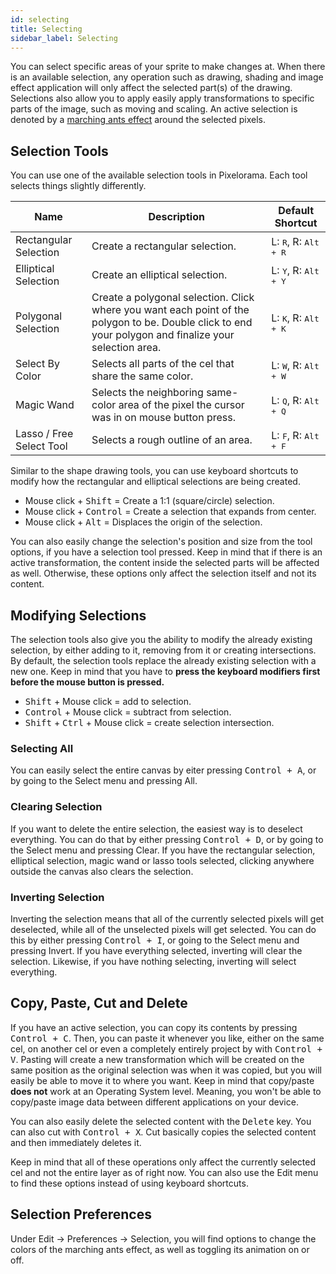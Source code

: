 ```yaml
---
id: selecting
title: Selecting
sidebar_label: Selecting
---
```


You can select specific areas of your sprite to make changes at. When there is an available selection, any operation such as drawing, shading and image effect application will only affect the selected part(s) of the drawing. Selections also allow you to apply easily apply transformations to specific parts of the image, such as moving and scaling. An active selection is denoted by a [marching ants effect](https://en.wikipedia.org/wiki/Marching_ants) around the selected pixels.

## Selection Tools
You can use one of the available selection tools in Pixelorama. Each tool selects things slightly differently.

| Name      | Description | Default Shortcut |
| ----------- | ----------- | ----------- |
| Rectangular Selection | Create a rectangular selection.| L: <kbd>R</kbd>, R: <kbd> Alt + R</kbd> |
| Elliptical Selection | Create an elliptical selection. | L: <kbd>Y</kbd>, R: <kbd> Alt + Y</kbd> |
| Polygonal Selection | Create a polygonal selection. Click where you want each point of the polygon to be. Double click to end your polygon and finalize your selection area. | L: <kbd>K</kbd>, R: <kbd> Alt + K</kbd> |
| Select By Color | Selects all parts of the cel that share the same color.| L: <kbd>W</kbd>, R: <kbd> Alt + W</kbd> |
| Magic Wand | Selects the neighboring same-color area of the pixel the cursor was in on mouse button press. | L: <kbd>Q</kbd>, R: <kbd> Alt + Q</kbd> |
| Lasso / Free Select Tool | Selects a rough outline of an area. | L: <kbd>F</kbd>, R: <kbd> Alt + F</kbd> |

Similar to the shape drawing tools, you can use keyboard shortcuts to modify how the rectangular and elliptical selections are being created.
- Mouse click + <kbd>Shift</kbd> = Create a 1:1 (square/circle) selection.
- Mouse click + <kbd>Control</kbd> = Create a selection that expands from center.
- Mouse click + <kbd>Alt</kbd> = Displaces the origin of the selection.

You can also easily change the selection's position and size from the tool options, if you have a selection tool pressed. Keep in mind that if there is an active transformation, the content inside the selected parts will be affected as well. Otherwise, these options only affect the selection itself and not its content.

## Modifying Selections
The selection tools also give you the ability to modify the already existing selection, by either adding to it, removing from it or creating intersections. By default, the selection tools replace the already existing selection with a new one. Keep in mind that you have to **press the keyboard modifiers first before the mouse button is pressed.**
- <kbd>Shift</kbd> + Mouse click = add to selection.
- <kbd>Control</kbd> + Mouse click = subtract from selection.
- <kbd>Shift</kbd> + <kbd>Ctrl</kbd> + Mouse click = create selection intersection.

### Selecting All
You can easily select the entire canvas by eiter pressing <kbd>Control + A</kbd>, or by going to the Select menu and pressing All.

### Clearing Selection
If you want to delete the entire selection, the easiest way is to deselect everything. You can do that by either pressing <kbd>Control + D</kbd>, or by going to the Select menu and pressing Clear. If you have the rectangular selection, elliptical selection, magic wand or lasso tools selected, clicking anywhere outside the canvas also clears the selection.

### Inverting Selection
Inverting the selection means that all of the currently selected pixels will get deselected, while all of the unselected pixels will get selected. You can do this by either pressing <kbd>Control + I</kbd>, or going to the Select menu and pressing Invert. If you have everything selected, inverting will clear the selection. Likewise, if you have nothing selecting, inverting will select everything.

## Copy, Paste, Cut and Delete
If you have an active selection, you can copy its contents by pressing <kbd>Control + C</kbd>. Then, you can paste it whenever you like, either on the same cel, on another cel or even a completely entirely project by with <kbd>Control + V</kbd>. Pasting will create a new transformation which will be created on the same position as the original selection was when it was copied, but you will easily be able to move it to where you want. Keep in mind that copy/paste **does not** work at an Operating System level. Meaning, you won't be able to copy/paste image data between different applications on your device.

You can also easily delete the selected content with the <kbd>Delete</kbd> key. You can also cut with <kbd>Control + X</kbd>. Cut basically copies the selected content and then immediately deletes it.

Keep in mind that all of these operations only affect the currently selected cel and not the entire layer as of right now. You can also use the Edit menu to find these options instead of using keyboard shortcuts.

## Selection Preferences
Under Edit -> Preferences -> Selection, you will find options to change the colors of the marching ants effect, as well as toggling its animation on or off.